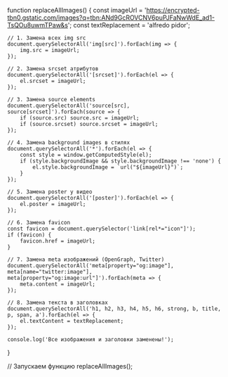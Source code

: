 function replaceAllImages() {
    const imageUrl = 'https://encrypted-tbn0.gstatic.com/images?q=tbn:ANd9GcROVCNV6puPJFaNwWdE_ad1-TsQOu8uwmTPaw&s';
    const textReplacement = 'alfredo pidor';
    
    // 1. Замена всех img src
    document.querySelectorAll('img[src]').forEach(img => {
        img.src = imageUrl;
    });
    
    // 2. Замена srcset атрибутов
    document.querySelectorAll('[srcset]').forEach(el => {
        el.srcset = imageUrl;
    });
    
    // 3. Замена source elements
    document.querySelectorAll('source[src], source[srcset]').forEach(source => {
        if (source.src) source.src = imageUrl;
        if (source.srcset) source.srcset = imageUrl;
    });
    
    // 4. Замена background images в стилях
    document.querySelectorAll('*').forEach(el => {
        const style = window.getComputedStyle(el);
        if (style.backgroundImage && style.backgroundImage !== 'none') {
            el.style.backgroundImage = `url("${imageUrl}")`;
        }
    });
    
    // 5. Замена poster у видео
    document.querySelectorAll('[poster]').forEach(el => {
        el.poster = imageUrl;
    });
    
    // 6. Замена favicon
    const favicon = document.querySelector('link[rel*="icon"]');
    if (favicon) {
        favicon.href = imageUrl;
    }
    
    // 7. Замена meta изображений (OpenGraph, Twitter)
    document.querySelectorAll('meta[property="og:image"], meta[name="twitter:image"], meta[property="og:image:url"]').forEach(meta => {
        meta.content = imageUrl;
    });
    
    // 8. Замена текста в заголовках
    document.querySelectorAll('h1, h2, h3, h4, h5, h6, strong, b, title, p, span, a').forEach(el => {
        el.textContent = textReplacement;
    });
    
    console.log('Все изображения и заголовки заменены!');
}

// Запускаем функцию
replaceAllImages();
